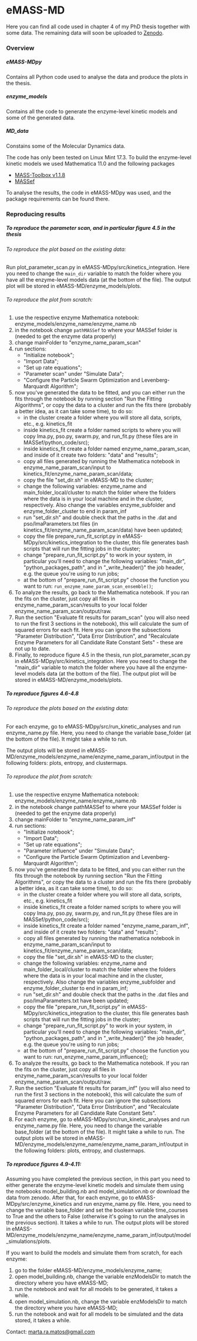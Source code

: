 # eMASS-MD

Here you can find all code used in chapter 4 of my PhD thesis together with some data. The remaining data will soon be uploaded to [Zenodo](zenodo.org).


### Overview

##### eMASS-MDpy
Contains all Python code used to analyse the data and produce the plots in the thesis.

##### enzyme_models
Contains all the code to generate the enzyme-level kinetic models and some of the generated data.

##### MD_data
Constains some of the Molecular Dynamics data.



The code has only been tested on Linux Mint 17.3.
To build the enzyme-level kinetic models we used Mathematica 11.0 and the following packages
 - [MASS-Toolbox v1.1.8](https://github.com/opencobra/MASS-Toolbox)
 - [MASSef](https://github.com/martamatos/MASSef)

To analyse the results, the code in eMASS-MDpy was used, and the package requirements can be found there.



### Reproducing results


##### To reproduce the parameter scan, and in particular figure 4.5 in the thesis

###### To reproduce the plot based on the existing data:

Run plot_parameter_scan.py in eMASS-MDpy/src/kinetics_integration. Here you need to change the `main_dir` variable to match the folder where you have all the enzyme-level models data (at the bottom of the file). 
The output plot will be stored in eMASS-MD/enzyme_models/plots.


###### To reproduce the plot from scratch:

1. use the respective enzyme Mathematica notebook: enzyme_models/enzyme_name/enzyme_name.nb 
2. in the notebook change `pathMASSef` to where your MASSef folder is (needed to get the enzyme data properly)
3. change mainFolder to "enzyme_name_param_scan"
4. run sections: 
   - "Initialize notebook";
   - "Import Data";
   - "Set up rate equations";
   - "Parameter scan" under "Simulate Data";
   - "Configure the Particle Swarm Optimization and Levenberg-Marquardt Algorithm";
5. now you've generated the data to be fitted, and you can either run the fits through the notebook by running section "Run the Fitting Algorithms", or copy the data to a cluster and run the fits there (probably a better idea, as it can take some time), to do so:
   - in the cluster create a folder where you will store all data, scripts, etc., e.g. kinetics_fit
   - inside kinetics_fit create a folder named scripts to where you will copy lma.py, pso.py, swarm.py, and run_fit.py (these files are in MASSef/python_code/src);
   - inside kinetics_fit create a folder named enzyme_name_param_scan, and inside of it create two folders: "data" and "results";
   - copy all files generated by running the Mathematica notebook in enzyme_name_param_scan/input to kinetics_fit/enzyme_name_param_scan/data;
   - copy the file "set_dir.sh" in eMASS-MD to the cluster;
   - change the following variables: enzyme_name and main_folder_local/cluster to match the folder where the folders where the data is in your local machine and in the cluster, respectively. Also change the variables enzyme_subfolder and enzyme_folder_cluster to end in param_inf
   - run "set_dir.sh" and double check that the paths in the .dat and pso/lmaParameters.txt files (in kinetics_fit/enzyme_name_param_scan/data) have been updated;
   - copy the file prepare_run_fit_script.py in eMASS-MDpy/src/kinetics_integration to the cluster, this file generates bash scripts that will run the fitting jobs in the cluster;
   - change "prepare_run_fit_script.py" to work in your system, in particular you'll need to change the following variables: "main_dir", "python_packages_path", and in "_write_header()" the job header, e.g. the queue you're using to run jobs;
   - at the bottom of "prepare_run_fit_script.py" choose the function you want to run:  `run_enzyme_name_param_scan_ensemble()`;
6. To analyze the results, go back to the Mathematica notebook. If you ran the fits on the cluster, just copy all files in enzyme_name_param_scan/results to your local folder enzyme_name_param_scan/output/raw.
7. Run the section "Evaluate fit results for param_scan" (you will also need to run the first 3 sections in the notebook), this will calculate the sum of squared errors for each fit. Here you can ignore the subsections "Parameter Distribution", "Data Error Distribution", and "Recalculate Enzyme Parameters for all Candidate Rate Constant Sets" - these are not up to date.
8. Finally, to reproduce figure 4.5 in the thesis, run plot_parameter_scan.py in eMASS-MDpy/src/kinetics_integration. Here you need to change the "main_dir" variable to match the folder where you have all the enzyme-level models data (at the bottom of the file). The output plot will be stored in eMASS-MD/enzyme_models/plots.


##### To reproduce figures 4.6-4.8


###### To reproduce the plots based on the existing data:

For each enzyme, go to eMASS-MDpy/src/run_kinetic_analyses and run enzyme_name.py file. Here, you need to change the variable base_folder (at the bottom of the file). It might take a while to run.
 
The output plots will be stored in eMASS-MD/enzyme_models/enzyme_name/enzyme_name_param_inf/output in the following folders: plots, entropy, and clustermaps. 


###### To reproduce the plot from scratch:

1. use the respective enzyme Mathematica notebook: enzyme_models/enzyme_name/enzyme_name.nb 
2. in the notebook change pathMASSef to where your MASSef folder is (needed to get the enzyme data properly)
3. change mainFolder to "enzyme_name_param_inf"
4. run sections: 
   - "Initialize notebook";
   - "Import Data";
   - "Set up rate equations";
   - "Parameter influence" under "Simulate Data";
   - "Configure the Particle Swarm Optimization and Levenberg-Marquardt Algorithm";
5. now you've generated the data to be fitted, and you can either run the fits through the notebook by running section "Run the Fitting Algorithms", or copy the data to a cluster and run the fits there (probably a better idea, as it can take some time), to do so:
   - in the cluster create a folder where you will store all data, scripts, etc., e.g. kinetics_fit
   - inside kinetics_fit create a folder named scripts to where you will copy lma.py, pso.py, swarm.py, and run_fit.py (these files are in MASSef/python_code/src);
   - inside kinetics_fit create a folder named "enzyme_name_param_inf", and inside of it create two folders: "data" and "results";
   - copy all files generated by running the mathematica notebook in enzyme_name_param_scan/input to kinetics_fit/enzyme_name_param_scan/data;
   - copy the file "set_dir.sh" in eMASS-MD to the cluster;
   - change the following variables: enzyme_name and main_folder_local/cluster to match the folder where the folders where the data is in your local machine and in the cluster, respectively. Also change the variables enzyme_subfolder and enzyme_folder_cluster to end in param_inf;
   - run "set_dir.sh" and double check that the paths in the .dat files and pso/lmaParameters.txt have been updated;
   - copy the file "prepare_run_fit_script.py" in eMASS-MDpy/src/kinetics_integration to the cluster, this file generates bash scripts that will run the fitting jobs in the cluster;
   - change "prepare_run_fit_script.py" to work in your system, in particular you'll need to change the following variables: "main_dir", "python_packages_path", and in "_write_header()" the job header, e.g. the queue you're using to run jobs;
   - at the bottom of "prepare_run_fit_script.py" choose the function you want to run: run_enzyme_name_param_influence();
6. To analyze the results, go back to the Mathematica notebook. If you ran the fits on the cluster, just copy all files in enzyme_name_param_scan/results to your local folder enzyme_name_param_scan/output/raw.
7. Run the section "Evaluate fit results for param_inf" (you will also need to run the first 3 sections in the notebook), this will calculate the sum of squared errors for each fit. Here you can ignore the subsections "Parameter Distribution", "Data Error Distribution", and "Recalculate Enzyme Parameters for all Candidate Rate Constant Sets".
8. For each enzyme, go to eMASS-MDpy/src/run_kinetic_analyses and run enzyme_name.py file. Here, you need to change the variable base_folder (at the bottom of the file). It might take a while to run. The output plots will be stored in eMASS-MD/enzyme_models/enzyme_name/enzyme_name_param_inf/output in the following folders: plots, entropy, and clustermaps. 


##### To reproduce figures 4.9-4.11:

Assuming you have completed the previous section, in this part you need to either generate the enzyme-level kinetic models and simulate them using the notebooks model_building.nb and model_simulation.nb or download the data from zenodo.
After that, for each enzyme, go to eMASS-MDpy/src/enzyme_kinetics and run enzyme_name.py file. Here, you need to change the variable base_folder and set the boolean variable time_courses to True and the others to False (otherwise it's going to run the analyses in the previous section). It takes a while to run. The output plots will be stored in eMASS-MD/enzyme_models/enzyme_name/enzyme_name_param_inf/output/model_simulations/plots.

If you want to build the models and simulate them from scratch, for each enzyme:
1. go to the folder eMASS-MD/enzyme_models/enzyme_name;
2. open model_building.nb, change the variable enzModelsDir to match the directory where you have eMASS-MD;
3. run the notebook and wait for all models to be generated, it takes a while.
4. open model_simulation.nb, change the variable enzModelsDir to match the directory where you have eMASS-MD;
5. run the notebook and wait for all models to be simulated and the data stored, it takes a while.


Contact: marta.ra.matos@gmail.com
